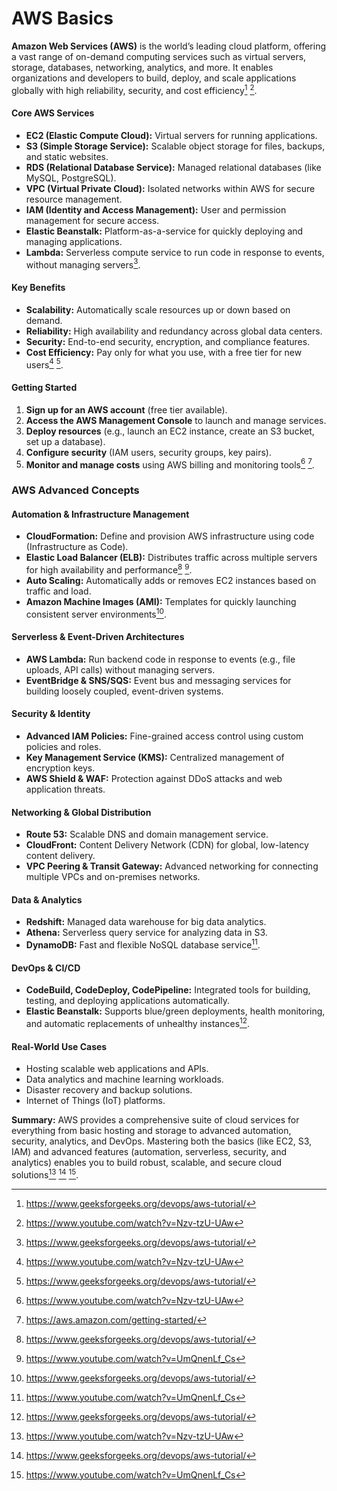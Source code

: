 # AWS Basics

**Amazon Web Services (AWS)** is the world’s leading cloud platform, offering a vast range of on-demand computing services such as virtual servers, storage, databases, networking, analytics, and more. It enables organizations and developers to build, deploy, and scale applications globally with high reliability, security, and cost efficiency[^2] [^1].

#### Core AWS Services

- **EC2 (Elastic Compute Cloud):** Virtual servers for running applications.
- **S3 (Simple Storage Service):** Scalable object storage for files, backups, and static websites.
- **RDS (Relational Database Service):** Managed relational databases (like MySQL, PostgreSQL).
- **VPC (Virtual Private Cloud):** Isolated networks within AWS for secure resource management.
- **IAM (Identity and Access Management):** User and permission management for secure access.
- **Elastic Beanstalk:** Platform-as-a-service for quickly deploying and managing applications.
- **Lambda:** Serverless compute service to run code in response to events, without managing servers[^2].


#### Key Benefits

- **Scalability:** Automatically scale resources up or down based on demand.
- **Reliability:** High availability and redundancy across global data centers.
- **Security:** End-to-end security, encryption, and compliance features.
- **Cost Efficiency:** Pay only for what you use, with a free tier for new users[^1] [^2].


#### Getting Started

1. **Sign up for an AWS account** (free tier available).
2. **Access the AWS Management Console** to launch and manage services.
3. **Deploy resources** (e.g., launch an EC2 instance, create an S3 bucket, set up a database).
4. **Configure security** (IAM users, security groups, key pairs).
5. **Monitor and manage costs** using AWS billing and monitoring tools[^1] [^4].

### AWS Advanced Concepts

#### Automation \& Infrastructure Management

- **CloudFormation:** Define and provision AWS infrastructure using code (Infrastructure as Code).
- **Elastic Load Balancer (ELB):** Distributes traffic across multiple servers for high availability and performance[^2] [^3].
- **Auto Scaling:** Automatically adds or removes EC2 instances based on traffic and load.
- **Amazon Machine Images (AMI):** Templates for quickly launching consistent server environments[^2].


#### Serverless \& Event-Driven Architectures

- **AWS Lambda:** Run backend code in response to events (e.g., file uploads, API calls) without managing servers.
- **EventBridge \& SNS/SQS:** Event bus and messaging services for building loosely coupled, event-driven systems.


#### Security \& Identity

- **Advanced IAM Policies:** Fine-grained access control using custom policies and roles.
- **Key Management Service (KMS):** Centralized management of encryption keys.
- **AWS Shield \& WAF:** Protection against DDoS attacks and web application threats.


#### Networking \& Global Distribution

- **Route 53:** Scalable DNS and domain management service.
- **CloudFront:** Content Delivery Network (CDN) for global, low-latency content delivery.
- **VPC Peering \& Transit Gateway:** Advanced networking for connecting multiple VPCs and on-premises networks.


#### Data \& Analytics

- **Redshift:** Managed data warehouse for big data analytics.
- **Athena:** Serverless query service for analyzing data in S3.
- **DynamoDB:** Fast and flexible NoSQL database service[^3].


#### DevOps \& CI/CD

- **CodeBuild, CodeDeploy, CodePipeline:** Integrated tools for building, testing, and deploying applications automatically.
- **Elastic Beanstalk:** Supports blue/green deployments, health monitoring, and automatic replacements of unhealthy instances[^2].


#### Real-World Use Cases

- Hosting scalable web applications and APIs.
- Data analytics and machine learning workloads.
- Disaster recovery and backup solutions.
- Internet of Things (IoT) platforms.

**Summary:**
AWS provides a comprehensive suite of cloud services for everything from basic hosting and storage to advanced automation, security, analytics, and DevOps. Mastering both the basics (like EC2, S3, IAM) and advanced features (automation, serverless, security, and analytics) enables you to build robust, scalable, and secure cloud solutions[^1] [^2] [^3].

[^1]: https://www.youtube.com/watch?v=Nzv-tzU-UAw

[^2]: https://www.geeksforgeeks.org/devops/aws-tutorial/

[^3]: https://www.youtube.com/watch?v=UmQnenLf_Cs

[^4]: https://aws.amazon.com/getting-started/

[^5]: https://aws.amazon.com/getting-started/cloud-essentials/

[^6]: https://www.w3schools.com/aws/

[^7]: https://www.simplilearn.com/tutorials/aws-tutorial

[^8]: https://www.tutorialspoint.com/amazon_web_services/index.htm

